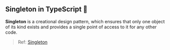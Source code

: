 ## Singleton in TypeScript 🚀

**Singleton** is a creational design pattern, which ensures that only one object of its kind exists and provides a single point of access to it for any other code.

> Ref: [Singleton](https://refactoring.guru/design-patterns/singleton/typescript/example)